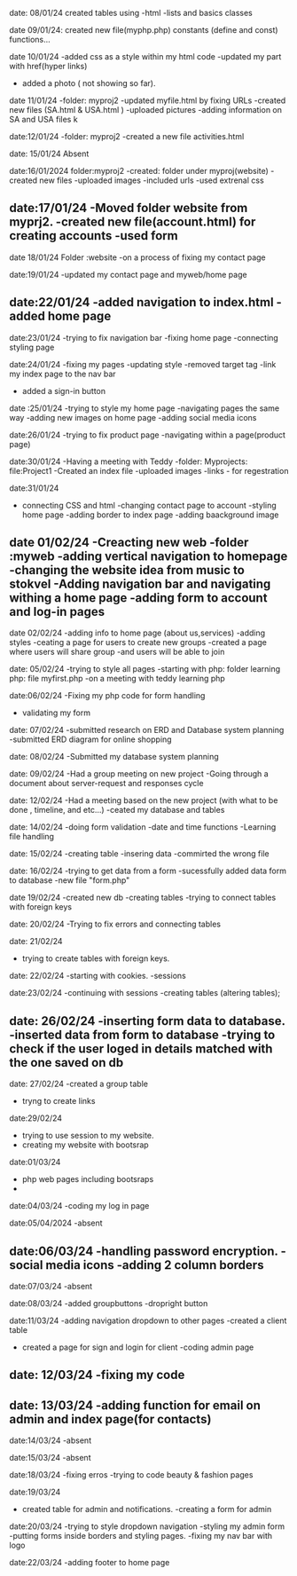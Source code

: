 date: 08/01/24
created tables using -html
-lists and basics classes

date 09/01/24: created new file(myphp.php)
constants (define and const)
functions...

date 10/01/24
-added css as a style within my html code 
-updated my <!--div--> part with href(hyper links)
- added a photo ( not showing so far).

date 11/01/24
-folder: myproj2
-updated myfile.html by fixing URLs
-created new files (SA.html & USA.html )
-uploaded pictures 
-adding information on SA and USA files k

date:12/01/24
-folder: myproj2
-created a new file activities.html 


date: 15/01/24
    Absent 

date:16/01/2024
folder:myproj2
    -created: folder under myproj(website)
            -created new files
            -uploaded images
            -included urls
            -used extrenal css 

date:17/01/24
-Moved folder website from myprj2.
-created new file(account.html) for creating accounts
-used form
-

date 18/01/24
Folder :website
-on a process of fixing my contact page

date:19/01/24
-updated my contact page and myweb/home page

date:22/01/24
-added navigation to index.html
-added home page
-

date:23/01/24
-trying to fix navigation bar
-fixing home page
-connecting styling page

date:24/01/24
-fixing my pages
-updating style
-removed target tag
-link my index page to the nav bar
- added a sign-in button

date :25/01/24
-trying to style my home page
-navigating pages the same way
-adding new images on home page
-adding social media icons

date:26/01/24
-trying to fix product page
-navigating within a page(product page)


date:30/01/24
-Having a meeting with Teddy
-folder: Myprojects:
         file:Project1
-Created an index file
-uploaded images
-links - for regestration

date:31/01/24
- connecting CSS and html
-changing contact page to account
-styling home page
-adding border to index page
-adding baackground image


date 01/02/24
-Creacting new web
-folder :myweb
-adding vertical navigation to homepage
-changing the website idea from music to stokvel
-Adding navigation bar and navigating withing a home page
-adding form to account and log-in pages 
-

date 02/02/24
-adding info to home page (about us,services)
-adding styles
-ceating a page for users to create new groups
-created a page where users will share group
-and users will be able to join

date: 05/02/24
-trying to style all pages
-starting with php: folder learning php: file myfirst.php
-on a meeting with teddy learning php

date:06/02/24
-Fixing my php code for form handling
- validating my form 

date: 07/02/24
-submitted research on ERD and Database system planning
-submitted ERD diagram for online shopping 

date: 08/02/24
-Submitted my database system planning 

date: 09/02/24
-Had a group meeting on new project
-Going through a document about server-request and responses cycle

date: 12/02/24
-Had a meeting based on the new project (with what to be done , timeline, and etc...)
-ceated my database and tables

date: 14/02/24
-doing form validation 
-date and time functions
-Learning file handling

date: 15/02/24
-creating table
-insering data 
-commirted the wrong file

date: 16/02/24
-trying to get data from a form
-sucessfully added data form to database
-new file "form.php"

date 19/02/24
-created new db
-creating tables
-trying to connect tables with foreign keys

date: 20/02/24
-Trying to fix errors and connecting tables 

date: 21/02/24
- trying to create tables with foreign keys.

date: 22/02/24
-starting with cookies.
-sessions

date:23/02/24
-continuing with sessions
-creating tables (altering tables);

date: 26/02/24
-inserting form data to database.
-inserted data from form to database
-trying to check if the user loged in details matched with the one saved on db
-

date: 27/02/24
-created a group table
- tryng to create links 

date:29/02/24
- trying to use session to my website.
- creating my website with bootsrap

date:01/03/24
- php web pages including bootsraps
-

date:04/03/24
-coding my log in page

date:05/04/2024
-absent

date:06/03/24
-handling password encryption.
-social media icons
-adding 2 column borders
-

date:07/03/24
-absent

date:08/03/24
-added groupbuttons
-dropright button 

date:11/03/24
-adding navigation dropdown to other pages
-created a client table
- created a page for sign and login for client 
-coding admin page 

date: 12/03/24
-fixing my code
-
date: 13/03/24
-adding function for email on admin and index page(for contacts)
-

date:14/03/24
-absent

date:15/03/24
-absent

date:18/03/24
-fixing erros
-trying to code beauty & fashion pages

date:19/03/24
- created table for admin and notifications.
-creating a form for admin

date:20/03/24
-trying to style dropdown navigation
-styling my admin form
-putting forms inside borders and styling pages.
-fixing my nav bar with logo

date:22/03/24
-adding footer to home page